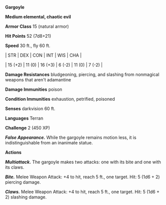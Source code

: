 **Gargoyle**

**Medium elemental, chaotic evil**

**Armor Class** 15 (natural armor)

**Hit Points** 52 (7d8+21)

**Speed** 30 ft., fly 60 ft.

|   STR   |   DEX   |   CON   |   INT   |   WIS   |   CHA   |
  
| 15 (+2) | 11 (0) | 16 (+3) | 6 (-2) | 11 (0) | 7 (-2) |

**Damage Resistances** bludgeoning, piercing, and slashing from nonmagical weapons that aren't adamantine

**Damage Immunities** poison

**Condition Immunities** exhaustion, petrified, poisoned

**Senses** darkvision 60 ft.

**Languages** Terran

**Challenge** 2 (450 XP)

***False Appearance.*** While the gargoyle remains motion less, it is indistinguishable from an inanimate statue.

**Actions**

***Multiattack.*** The gargoyle makes two attacks: one with its bite and one with its claws.

***Bite.*** Melee Weapon Attack: +4 to hit, reach 5 ft., one target. Hit: 5 (1d6 + 2) piercing damage.

***Claws.*** Melee Weapon Attack: +4 to hit, reach 5 ft., one target. Hit: 5 (1d6 + 2) slashing damage.

